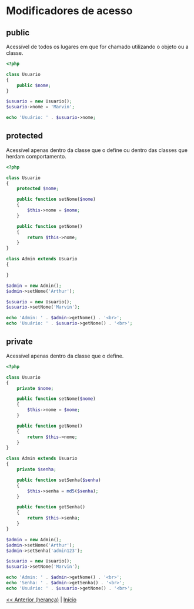 # Modificadores de acesso

## public

Acessível de todos os lugares em que for chamado utilizando o objeto ou a classe.

```php
<?php

class Usuario
{
    public $nome;
}

$usuario = new Usuario();
$usuario->nome = 'Marvin';

echo 'Usuário: ' . $usuario->nome;
```

## protected

Acessível apenas dentro da classe que o define ou dentro das classes que herdam comportamento.

```php
<?php

class Usuario
{
    protected $nome;

    public function setNome($nome)
    {
        $this->nome = $nome;
    }

    public function getNome()
    {
        return $this->nome;
    }
}

class Admin extends Usuario
{

}

$admin = new Admin();
$admin->setNome('Arthur');

$usuario = new Usuario();
$usuario->setNome('Marvin');

echo 'Admin: ' . $admin->getNome() . '<br>';
echo 'Usuário: ' . $usuario->getNome() . '<br>';
```

## private

Acessível apenas dentro da classe que o define.

```php
<?php

class Usuario
{
    private $nome;

    public function setNome($nome)
    {
        $this->nome = $nome;
    }

    public function getNome()
    {
        return $this->nome;
    }
}

class Admin extends Usuario
{
    private $senha;

    public function setSenha($senha)
    {
        $this->senha = md5($senha);
    }

    public function getSenha()
    {
        return $this->senha;
    }
}

$admin = new Admin();
$admin->setNome('Arthur');
$admin->setSenha('admin123');

$usuario = new Usuario();
$usuario->setNome('Marvin');

echo 'Admin: ' . $admin->getNome() . '<br>';
echo 'Senha: ' . $admin->getSenha() . '<br>';
echo 'Usuário: ' . $usuario->getNome() . '<br>';
```

[<< Anterior (herança)](https://github.com/operandbr/operand-is-cool/blob/master/PHP-OO/Heranca.md)
|
[Início](https://github.com/operandbr/operand-is-cool/blob/master/PHP-OO/README.md)
